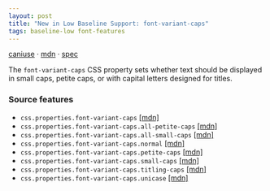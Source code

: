 ```yaml
---
layout: post
title: "New in Low Baseline Support: font-variant-caps"
tags: baseline-low font-features
---
```


[caniuse](https://caniuse.com/?search=font-variant-caps) · [mdn](https://developer.mozilla.org/en-US/search?q=font-variant-caps) · [spec](https://drafts.csswg.org/css-fonts-4/#font-variant-caps-prop)

The `font-variant-caps` CSS property sets whether text should be displayed in small caps, petite caps, or with capital letters designed for titles.

### Source features

- ``css.properties.font-variant-caps`` [[mdn]](https://developer.mozilla.org/en-US/search?q=css.properties.font-variant-caps)
- ``css.properties.font-variant-caps.all-petite-caps`` [[mdn]](https://developer.mozilla.org/en-US/search?q=css.properties.font-variant-caps.all-petite-caps)
- ``css.properties.font-variant-caps.all-small-caps`` [[mdn]](https://developer.mozilla.org/en-US/search?q=css.properties.font-variant-caps.all-small-caps)
- ``css.properties.font-variant-caps.normal`` [[mdn]](https://developer.mozilla.org/en-US/search?q=css.properties.font-variant-caps.normal)
- ``css.properties.font-variant-caps.petite-caps`` [[mdn]](https://developer.mozilla.org/en-US/search?q=css.properties.font-variant-caps.petite-caps)
- ``css.properties.font-variant-caps.small-caps`` [[mdn]](https://developer.mozilla.org/en-US/search?q=css.properties.font-variant-caps.small-caps)
- ``css.properties.font-variant-caps.titling-caps`` [[mdn]](https://developer.mozilla.org/en-US/search?q=css.properties.font-variant-caps.titling-caps)
- ``css.properties.font-variant-caps.unicase`` [[mdn]](https://developer.mozilla.org/en-US/search?q=css.properties.font-variant-caps.unicase)
